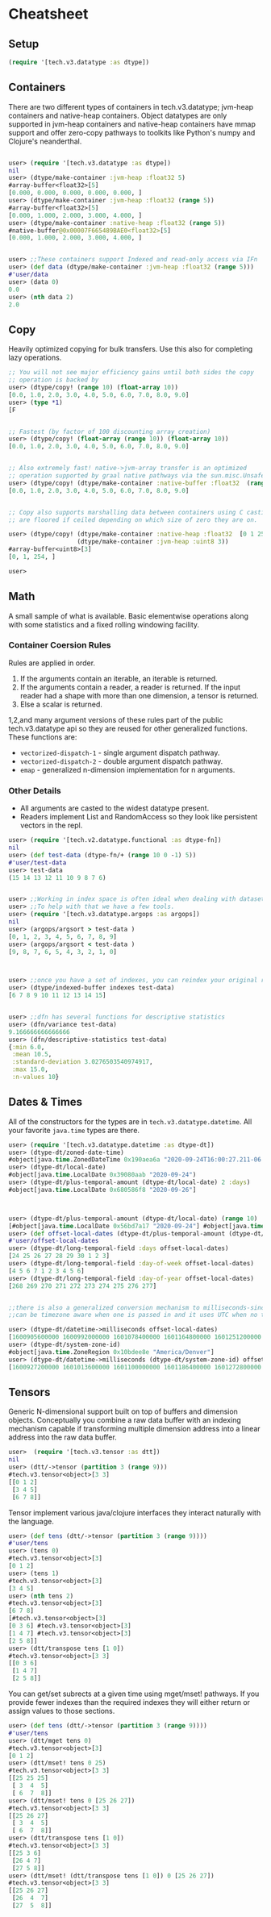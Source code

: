 # Cheatsheet


## Setup

```clojure
(require '[tech.v3.datatype :as dtype])
```

## Containers

There are two different types of containers in tech.v3.datatype; jvm-heap containers
and native-heap containers.  Object datatypes are only supported in jvm-heap containers
and native-heap containers have mmap support and offer zero-copy pathways to toolkits like
Python's numpy and Clojure's neanderthal.


```clojure

user> (require '[tech.v3.datatype :as dtype])
nil
user> (dtype/make-container :jvm-heap :float32 5)
#array-buffer<float32>[5]
[0.000, 0.000, 0.000, 0.000, 0.000, ]
user> (dtype/make-container :jvm-heap :float32 (range 5))
#array-buffer<float32>[5]
[0.000, 1.000, 2.000, 3.000, 4.000, ]
user> (dtype/make-container :native-heap :float32 (range 5))
#native-buffer@0x00007F665489BAE0<float32>[5]
[0.000, 1.000, 2.000, 3.000, 4.000, ]


user> ;;These containers support Indexed and read-only access via IFn
user> (def data (dtype/make-container :jvm-heap :float32 (range 5)))
#'user/data
user> (data 0)
0.0
user> (nth data 2)
2.0
```

## Copy

Heavily optimized copying for bulk transfers.   Use this also for completing
lazy operations.


```clojure
;; You will not see major efficiency gains until both sides the copy
;; operation is backed by
user> (dtype/copy! (range 10) (float-array 10))
[0.0, 1.0, 2.0, 3.0, 4.0, 5.0, 6.0, 7.0, 8.0, 9.0]
user> (type *1)
[F


;; Fastest (by factor of 100 discounting array creation)
user> (dtype/copy! (float-array (range 10)) (float-array 10))
[0.0, 1.0, 2.0, 3.0, 4.0, 5.0, 6.0, 7.0, 8.0, 9.0]


;; Also extremely fast! native->jvm-array transfer is an optimized
;; operation supported by graal native pathways via the sun.misc.Unsafe pathway
user> (dtype/copy! (dtype/make-container :native-buffer :float32  (range 10)) (float-array 10))
[0.0, 1.0, 2.0, 3.0, 4.0, 5.0, 6.0, 7.0, 8.0, 9.0]


;; Copy also supports marshalling data between containers using C casting rules - floating values
;; are floored if ceiled depending on which size of zero they are on.

user> (dtype/copy! (dtype/make-container :native-heap :float32  [0 1 254])
                   (dtype/make-container :jvm-heap :uint8 3))
#array-buffer<uint8>[3]
[0, 1, 254, ]

user>
```


## Math

A small sample of what is available.  Basic elementwise operations along
with some statistics and a fixed rolling windowing facility.


### Container Coersion Rules

Rules are applied in order.


1. If the arguments contain an iterable, an iterable is returned.
1. If the arguments contain a reader, a reader is returned.  If the input reader had a shape with more
   than one dimension, a tensor is returned.
1. Else a scalar is returned.

1,2,and many argument versions of these rules part of the public tech.v3.datatype api so they are
reused for other generalized functions.  These functions are:
* `vectorized-dispatch-1` - single argument dispatch pathway.
* `vectorized-dispatch-2` - double argument dispatch pathway.
* `emap` - generalized n-dimension implementation for n arguments.


### Other Details

* All arguments are casted to the widest datatype present.
* Readers implement List and RandomAccess so they look like persistent vectors in the repl.


```clojure
user> (require '[tech.v2.datatype.functional :as dtype-fn])
nil
user> (def test-data (dtype-fn/+ (range 10 0 -1) 5))
#'user/test-data
user> test-data
(15 14 13 12 11 10 9 8 7 6)


user> ;;Working in index space is often ideal when dealing with datasets described this way.
user> ;;To help with that we have a few tools.
user> (require '[tech.v3.datatype.argops :as argops])
nil
user> (argops/argsort > test-data )
[0, 1, 2, 3, 4, 5, 6, 7, 8, 9]
user> (argops/argsort < test-data )
[9, 8, 7, 6, 5, 4, 3, 2, 1, 0]



user> ;;once you have a set of indexes, you can reindex your original reader
user> (dtype/indexed-buffer indexes test-data)
[6 7 8 9 10 11 12 13 14 15]


user> ;;dfn has several functions for descriptive statistics
user> (dfn/variance test-data)
9.166666666666666
user> (dfn/descriptive-statistics test-data)
{:min 6.0,
 :mean 10.5,
 :standard-deviation 3.0276503540974917,
 :max 15.0,
 :n-values 10}
```

## Dates & Times

All of the constructors for the types are in `tech.v3.datatype.datetime`.  All your
favorite `java.time` types are there.
```clojure
user> (require '[tech.v3.datatype.datetime :as dtype-dt])
user> (dtype-dt/zoned-date-time)
#object[java.time.ZonedDateTime 0x190aea6a "2020-09-24T16:00:27.211-06:00[America/Denver]"]
user> (dtype-dt/local-date)
#object[java.time.LocalDate 0x39080aab "2020-09-24")
user> (dtype-dt/plus-temporal-amount (dtype-dt/local-date) 2 :days)
#object[java.time.LocalDate 0x680586f8 "2020-09-26"]



user> (dtype-dt/plus-temporal-amount (dtype-dt/local-date) (range 10) :days)
[#object[java.time.LocalDate 0x56bd7a17 "2020-09-24"] #object[java.time.LocalDate 0x47edcb55 "2020-09-25"] #object[java.time.LocalDate 0x3ab1a911 "2020-09-26"] #object[java.time.LocalDate 0x5a75b76 "2020-09-27"] #object[java.time.LocalDate 0x38f7e417 "2020-09-28"] #object[java.time.LocalDate 0x1169273f "2020-09-29"] #object[java.time.LocalDate 0x26a7ed22 "2020-09-30"] #object[java.time.LocalDate 0x19646e6b "2020-10-01"] #object[java.time.LocalDate 0x1eb4e60c "2020-10-02"] #object[java.time.LocalDate 0x463c6a3a "2020-10-03"]]
user> (def offset-local-dates (dtype-dt/plus-temporal-amount (dtype-dt/local-date) (range 10) :days))
#'user/offset-local-dates
user> (dtype-dt/long-temporal-field :days offset-local-dates)
[24 25 26 27 28 29 30 1 2 3]
user> (dtype-dt/long-temporal-field :day-of-week offset-local-dates)
[4 5 6 7 1 2 3 4 5 6]
user> (dtype-dt/long-temporal-field :day-of-year offset-local-dates)
[268 269 270 271 272 273 274 275 276 277]


;;there is also a generalized conversion mechanism to milliseconds-since-epoch and back.  This conversion
;;can be timezone aware when one is passed in and it uses UTC when no timezone is passed.

user> (dtype-dt/datetime->milliseconds offset-local-dates)
[1600905600000 1600992000000 1601078400000 1601164800000 1601251200000 1601337600000 1601424000000 1601510400000 1601596800000 1601683200000]
user> (dtype-dt/system-zone-id)
#object[java.time.ZoneRegion 0x10bdee8e "America/Denver"]
user> (dtype-dt/datetime->milliseconds (dtype-dt/system-zone-id) offset-local-dates)
[1600927200000 1601013600000 1601100000000 1601186400000 1601272800000 1601359200000 1601445600000 1601532000000 1601618400000 1601704800000]
```


## Tensors

Generic N-dimensional support built on top of buffers and dimension objects.  Conceptually you combine
a raw data buffer with an indexing mechanism capable if transforming multiple dimension address into
a linear address into the raw data buffer.


```clojure
user>  (require '[tech.v3.tensor :as dtt])
nil
user> (dtt/->tensor (partition 3 (range 9)))
#tech.v3.tensor<object>[3 3]
[[0 1 2]
 [3 4 5]
 [6 7 8]]
```

Tensor implement various java/clojure interfaces they interact naturally with the language.
```clojure
user> (def tens (dtt/->tensor (partition 3 (range 9))))
#'user/tens
user> (tens 0)
#tech.v3.tensor<object>[3]
[0 1 2]
user> (tens 1)
#tech.v3.tensor<object>[3]
[3 4 5]
user> (nth tens 2)
#tech.v3.tensor<object>[3]
[6 7 8]
[#tech.v3.tensor<object>[3]
[0 3 6] #tech.v3.tensor<object>[3]
[1 4 7] #tech.v3.tensor<object>[3]
[2 5 8]]
user> (dtt/transpose tens [1 0])
#tech.v3.tensor<object>[3 3]
[[0 3 6]
 [1 4 7]
 [2 5 8]]
```

You can get/set subrects at a given time using mget/mset! pathways.  If you provide fewer indexes
than the required indexes they will either return or assign values to those sections.

```clojure
user> (def tens (dtt/->tensor (partition 3 (range 9))))
#'user/tens
user> (dtt/mget tens 0)
#tech.v3.tensor<object>[3]
[0 1 2]
user> (dtt/mset! tens 0 25)
#tech.v3.tensor<object>[3 3]
[[25 25 25]
 [ 3  4  5]
 [ 6  7  8]]
user> (dtt/mset! tens 0 [25 26 27])
#tech.v3.tensor<object>[3 3]
[[25 26 27]
 [ 3  4  5]
 [ 6  7  8]]
user> (dtt/transpose tens [1 0])
#tech.v3.tensor<object>[3 3]
[[25 3 6]
 [26 4 7]
 [27 5 8]]
user> (dtt/mset! (dtt/transpose tens [1 0]) 0 [25 26 27])
#tech.v3.tensor<object>[3 3]
[[25 26 27]
 [26  4  7]
 [27  5  8]]
```
